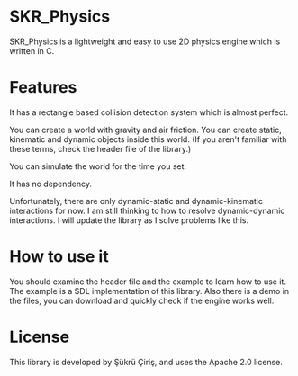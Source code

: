# SKR_Physics
SKR_Physics is a lightweight and easy to use 2D physics engine which is written in C.

# Features
It has a rectangle based collision detection system which is almost perfect.

You can create a world with gravity and air friction. You can create static, kinematic and dynamic objects inside this world. (If you aren't familiar with these terms, check the header file of the library.) 

You can simulate the world for the time you set.

It has no dependency.

Unfortunately, there are only dynamic-static and dynamic-kinematic interactions for now. I am still thinking to how to resolve dynamic-dynamic interactions. I will update the library as I solve problems like this. 

# How to use it
You should examine the header file and the example to learn how to use it. The example is a SDL implementation of this library. Also there is a demo in the files, you can download and quickly check if the engine works well.

# License
This library is developed by Şükrü Çiriş, and uses the Apache 2.0 license.
